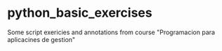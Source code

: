 # python_basic_exercises
Some script exericies and annotations from course "Programacion para aplicacines de gestion" 
